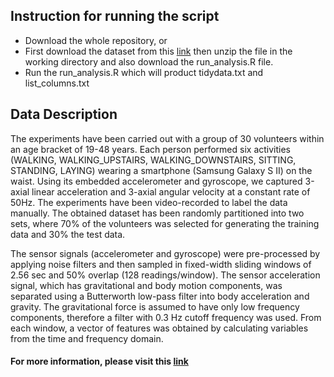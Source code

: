 ## Instruction for running the script
* Download the whole repository, or
* First download the dataset from this [link](https://d396qusza40orc.cloudfront.net/getdata%2Fprojectfiles%2FUCI%20HAR%20Dataset.zip) then unzip the file in the working directory and also download the run_analysis.R file.
* Run the run_analysis.R which will product tidydata.txt and list_columns.txt

## Data Description
The experiments have been carried out with a group of 30 volunteers within an age bracket of 19-48 years. Each person performed six activities (WALKING, WALKING_UPSTAIRS, WALKING_DOWNSTAIRS, SITTING, STANDING, LAYING) wearing a smartphone (Samsung Galaxy S II) on the waist. Using its embedded accelerometer and gyroscope, we captured 3-axial linear acceleration and 3-axial angular velocity at a constant rate of 50Hz. The experiments have been video-recorded to label the data manually. The obtained dataset has been randomly partitioned into two sets, where 70% of the volunteers was selected for generating the training data and 30% the test data.

The sensor signals (accelerometer and gyroscope) were pre-processed by applying noise filters and then sampled in fixed-width sliding windows of 2.56 sec and 50% overlap (128 readings/window). The sensor acceleration signal, which has gravitational and body motion components, was separated using a Butterworth low-pass filter into body acceleration and gravity. The gravitational force is assumed to have only low frequency components, therefore a filter with 0.3 Hz cutoff frequency was used. From each window, a vector of features was obtained by calculating variables from the time and frequency domain.

#### For more information, please visit this [link](http://archive.ics.uci.edu/ml/datasets/Human+Activity+Recognition+Using+Smartphones)